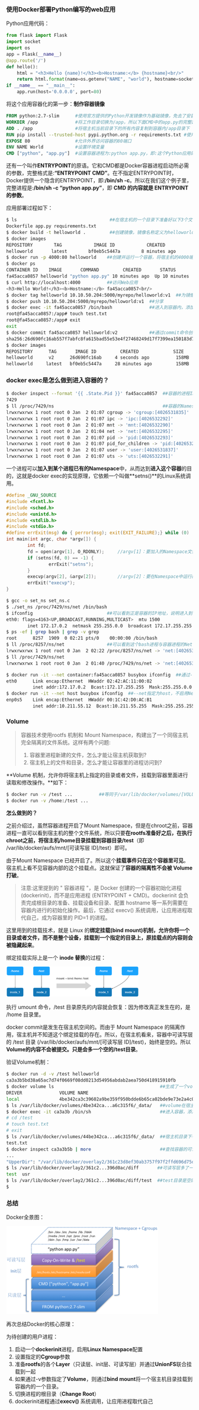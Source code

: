 ### 使用Docker部署Python编写的web应用

Python应用代码：

```python
from flask import Flask
import socket
import os
app = Flask(__name__)
@app.route('/') 
def hello():
    html = "<h3>Hello {name}!</h3><b>Hostname:</b> {hostname}<br/>"
    return html.format(name=os.getenv("NAME", "world"), hostname=socket.gethostname())
if __name__ == "__main__": 
    app.run(host='0.0.0.0', port=80)
```

将这个应用容器化的第一步：**制作容器镜像**

```dockerfile
FROM python:2.7-slim      #使用官方提供的Python开发镜像作为基础镜像，免去了安装Python环境的麻烦
WORKDIR /app              #将工作目录切换为/app，所以下面CMD中的app.py的完整路径其实是/app/app.py
ADD . /app                #将宿主机当前目录下的所有内容复制到容器内/app目录下
RUN pip install --trusted-host pypi.python.org -r requirements.txt #使用pip安装这个应用所需要的依赖，requirements.txt是依赖列表文件
EXPOSE 80                 #允许外界访问容器的80端口
ENV NAME World            #设置环境变量
CMD ["python", "app.py"]  #设置容器进程为:python app.py，即:这个Python应用的启动命令
```

还有一个叫作**ENTRYPOINT**的原语。它和CMD都是Docker容器进程启动所必需的参数，完整格式是:**“ENTRYPOINT CMD”**。在不指定ENTRYPOINT时，Docker提供一个隐含的ENTRYPOINT，即:**/bin/sh -c**。所以在我们这个例子里，完整进程是:**/bin/sh -c “python app.py”**，即 **CMD 的内容就是 ENTRYPOINT 的参数**。

应用部署过程如下：

```sh
$ ls                                   ##在宿主机的一个目录下准备好以下3个文件
Dockerfile app.py requirements.txt
$ docker build -t helloworld .         ##创建镜像，镜像名称定义为helloworld
$ docker images
REPOSITORY        TAG            IMAGE ID            CREATED             SIZE
helloworld       latest        bf0eb5c5447a        8 minutes ago         158MB
$ docker run -p 4000:80 helloworld    ##创建并运行一个容器，将宿主机的4000端口绑定到容器的80端口
$ docker ps
CONTAINER ID    IMAGE       COMMAND         CREATED       STATUS        PORTS      NAMES
fa45acca0857 helloworld "python app.py" 10 minutes ago  Up 10 minutes  0.0.0.0:4000->80/tcp  sharp_lichterman
$ curl http://localhost:4000          ##访问Web应用
<h3>Hello World!</h3><b>Hostname:</b> fa45acca0857<br/>
$ docker tag helloworld 10.10.50.204:5000/myrepo/helloworld:v1  ##为镜像起个完整的名字，10.10.50.204:5000是仓库地址，不写默认为DockerHub，myrepo是仓库名称，helloworld是镜像名称，v1是镜像版本。
$ docker push 10.10.50.204:5000/myrepo/helloworld:v1  ##分享
$ docker exec -it fa45acca0857 /bin/bash              ##进入到容器内，添加一个test.txt
root@fa45acca0857:/app# touch test.txt
root@fa45acca0857:/app# exit
exit
$ docker commit fa45acca0857 helloworld:v2            ##通过commit命令创建一个新版本镜像
sha256:26d690fc16ab557f7abfc8fa615bad55e53e4f27468249d17f7399ea150183d7
$ docker images
REPOSITORY      TAG       IMAGE ID         CREATED             SIZE
helloworld      v2      26d690fc16ab     4 seconds ago          158MB
helloworld     latest   bf0eb5c5447a     28 minutes ago         158MB
```

### docker exec是怎么做到进入容器的？

```sh
$ docker inspect --format '{{ .State.Pid }}' fa45acca0857  ##容器的进程ID
7429
$ ll /proc/7429/ns                                         ##容器的Namespace
lrwxrwxrwx 1 root root 0 Jan  2 01:07 cgroup -> 'cgroup:[4026531835]'
lrwxrwxrwx 1 root root 0 Jan  2 01:07 ipc -> 'ipc:[4026532292]'
lrwxrwxrwx 1 root root 0 Jan  2 01:07 mnt -> 'mnt:[4026532290]'
lrwxrwxrwx 1 root root 0 Jan  2 01:04 net -> 'net:[4026532295]'
lrwxrwxrwx 1 root root 0 Jan  2 01:07 pid -> 'pid:[4026532293]'
lrwxrwxrwx 1 root root 0 Jan  2 01:07 pid_for_children -> 'pid:[4026532293]'
lrwxrwxrwx 1 root root 0 Jan  2 01:07 user -> 'user:[4026531837]'
lrwxrwxrwx 1 root root 0 Jan  2 01:07 uts -> 'uts:[4026532291]'
```

一个进程可以**加入到某个进程已有的Namespace**中，从而达到**进入这个容器**的目的，这就是docker exec的实现原理，它依赖一个叫做**setns()**的Linux系统调用。

```c
#define _GNU_SOURCE
#include <fcntl.h>
#include <sched.h>
#include <unistd.h>
#include <stdlib.h>
#include <stdio.h>
#define errExit(msg) do { perror(msg); exit(EXIT_FAILURE);} while (0)
int main(int argc, char *argv[]) {
        int fd;
        fd = open(argv[1], O_RDONLY);     //argv[1]：要加入的Namespace文件路径
        if (setns(fd, 0) == -1) {
                errExit("setns");
        }
        execvp(argv[2], &argv[2]);        //argv[2]：要在Namespace中运行的命令
        errExit("execvp");
}
```

```sh
$ gcc -o set_ns set_ns.c 
$ ./set_ns /proc/7429/ns/net /bin/bash
$ ifconfig                            ##可以看到正是容器的IP地址，说明进入到了容器的Net Namespace
eth0: flags=4163<UP,BROADCAST,RUNNING,MULTICAST>  mtu 1500
        inet 172.17.0.2  netmask 255.255.0.0  broadcast 172.17.255.255
$ ps -ef | grep bash | grep -v grep
root      8257  1909  0 02:21 pts/0    00:00:00 /bin/bash
$ ll /proc/8257/ns/net                ##可以看到这个bash进程与容器进程的Net Namespace是同一个文件
lrwxrwxrwx 1 root root 0 Jan  2 02:22 /proc/8257/ns/net -> 'net:[4026532295]'
$ ll /proc/7429/ns/net 
lrwxrwxrwx 1 root root 0 Jan  2 01:40 /proc/7429/ns/net -> 'net:[4026532295]'
```

```sh
$ docker run -it --net container:fa45acca0857 busybox ifconfig  ##通过--net参数，启动一个容器，加入到另一个容器的Network Namespace
eth0      Link encap:Ethernet  HWaddr 02:42:AC:11:00:02  
          inet addr:172.17.0.2  Bcast:172.17.255.255  Mask:255.255.0.0   ##正是另一个容器的IP
$ docker run -it --net host busybox ifconfig  ##--net指定为host，不启用Network Namespace
enp0s5    Link encap:Ethernet  HWaddr 00:1C:42:D0:AC:B1  
          inet addr:10.211.55.12  Bcast:10.211.55.255  Mask:255.255.255.0  ##看到宿主机的IP
```

### Volume

> 容器技术使用rootfs 机制和 Mount Namespace，构建出了一个同宿主机完全隔离的文件系统。这样有两个问题:
>
> 1. 容器里进程新建的文件，怎么才能让宿主机获取到?
> 2. 宿主机上的文件和目录，怎么才能让容器里的进程访问到?

**Volume 机制，允许你将宿主机上指定的目录或者文件，挂载到容器里面进行读取和修改操作。**如下：

```sh
$ docker run -v /test ...          ##等同于/var/lib/docker/volumes/[VOLUME_ID]/_data:/test
$ docker run -v /home:/test ...
```

**怎么做到的？**

之前介绍过，虽然容器进程开启了Mount Namespace，但是在chroot之前，容器进程一直可以看到宿主机的整个文件系统，所以只要**在rootfs准备好之后，在执行chroot之前，将宿主机/home目录挂载到容器目录/test**（即 /var/lib/docker/aufs/mnt/[可读写层 ID]/test）即可。

由于Mount Namespace 已经开启了。所以这个**挂载事件只在这个容器里可见**。宿主机上看不见容器内部的这个挂载点。这就保证了**容器的隔离性不会被 Volume 打破**。

> 注意:这里提到的 " 容器进程 "，是 Docker 创建的一个容器初始化进程 (dockerinit)，而不是应用进程 (ENTRYPOINT + CMD)。dockerinit 会负责完成根目录的准备、挂载设备和目录、配置 hostname 等一系列需要在容器内进行的初始化操作。最后，它通过 execv() 系统调用，让应用进程取代自己，成为容器里的 PID=1 的进程。

这里用到的挂载技术，就是 Linux 的**绑定挂载(bind mount)**机制，允许你将**一个目录或者文件，而不是整个设备，挂载到一个指定的目录上，原挂载点的内容则会被隐藏起来**。

绑定挂载实际上是一个 **inode 替换**的过程：

<img src="../images/image-20200103131741913.png" alt="image-20200103131741913" style="zoom:35%;" />

执行 umount 命令，/test 目录原先的内容就会恢复：因为修改真正发生在的，是 /home 目录里。

docker commit是发生在宿主机空间的。而由于 Mount Namespace 的隔离作用，宿主机并不知道这个绑定挂载的存在。所以，在宿主机看来，容器中可读写层的 /test 目录 (/var/lib/docker/aufs/mnt/[可读写层 ID]/test)，始终是空的。所以**Volume的内容不会被提交。只是会多一个空的/test目录**。

验证Volume机制：

```sh
$ docker run -d -v /test helloworld
ca3a3b5bd38a65ac7d74f0669f08dd0213d54956abdab2aea750d418915910fb
$ docker volume ls                                        ##生成了一个volume
DRIVER              VOLUME NAME
local               4be342ca3c39602a9be359f950bdde6b65ca02bde9e73e2a4c0d329ba6c315f6
$ ls /var/lib/docker/volumes/4be342ca...a6c315f6/_data/   ##volume在宿主机的路径
$ docker exec -it ca3a3b /bin/sh                          ##进入容器，添加一个test.txt文件
# cd /test
# touch test.txt
# exit
$ ls /var/lib/docker/volumes/44be342ca...a6c315f6/_data/  ##宿主机目录下有了这个文件
test.txt
$ docker inspect ca3a3b5b | more                          ##查找容器的可读写层
...
"UpperDir": "/var/lib/docker/overlay2/361c23d8ef30ab3757f97f2ffd696d75d27ff238de9f5f2f1e80acfd7396d0ac/diff",
$ ls /var/lib/docker/overlay2/361c2...396d0ac/diff       ##可读写层多了一个test目录
test  usr
$ ls /var/lib/docker/overlay2/361c2...396d0ac/diff/test  ##test目录是空的
$
```

### 总结

Docker全景图：

<img src="../images/image-20200103140623155.png" alt="image-20200103140623155" style="zoom:40%;" />

再次总结Docker的核心原理：

为待创建的用户进程：

1. 启动一个**dockerinit**进程，启用**Linux Namespace**配置
2. 设置指定的**Cgroup**参数
3. 准备**rootfs**的各个**Layer**（只读层、init层、可读写层）并通过**UnionFS**联合挂载到一起
4. 如果通过-v参数指定了**Volume**，则通过**bind mount**将一个宿主机目录挂载到容器内的一个目录。
5. 切换进程的根目录（**Change Root**）
6. dockerinit进程通过**execv()** 系统调用，让应用进程取代自己